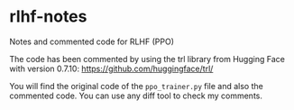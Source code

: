 # rlhf-notes
Notes and commented code for RLHF (PPO)

The code has been commented by using the trl library from Hugging Face with version 0.7.10: https://github.com/huggingface/trl/

You will find the original code of the `ppo_trainer.py` file and also the commented code. You can use any diff tool to check my comments.
